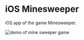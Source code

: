 #  iOS Minesweeper

iOS app of the game Minesweeper. 

![demo of mine sweeper game](docs_assets/demo1.gif)
